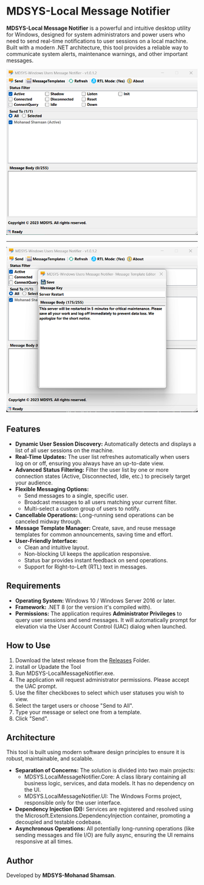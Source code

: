 # **MDSYS-Local Message Notifier**

**MDSYS-Local Message Notifier** is a powerful and intuitive desktop utility for Windows, designed for system administrators and power users who need to send real-time notifications to user sessions on a local machine. Built with a modern .NET architecture, this tool provides a reliable way to communicate system alerts, maintenance warnings, and other important messages.

![home ](/images/home.png)

-------------------------
![template](/images/template.png)

## **Features**

* **Dynamic User Session Discovery:** Automatically detects and displays a list of all user sessions on the machine.  
* **Real-Time Updates:** The user list refreshes automatically when users log on or off, ensuring you always have an up-to-date view.  
* **Advanced Status Filtering:** Filter the user list by one or more connection states (Active, Disconnected, Idle, etc.) to precisely target your audience.  
* **Flexible Messaging Options:**  
  * Send messages to a single, specific user.  
  * Broadcast messages to all users matching your current filter.  
  * Multi-select a custom group of users to notify.  
* **Cancellable Operations:** Long-running send operations can be canceled midway through.  
* **Message Template Manager:** Create, save, and reuse message templates for common announcements, saving time and effort.  
* **User-Friendly Interface:**  
  * Clean and intuitive layout.  
  * Non-blocking UI keeps the application responsive.  
  * Status bar provides instant feedback on send operations.  
  * Support for Right-to-Left (RTL) text in messages.

## **Requirements**

* **Operating System:** Windows 10 / Windows Server 2016 or later.  
* **Framework:** .NET 8 (or the version it's compiled with).  
* **Permissions:** The application requires **Administrator Privileges** to query user sessions and send messages. It will automatically prompt for elevation via the User Account Control (UAC) dialog when launched.

## **How to Use**

1. Download the latest release from the [Releases](https://github.com/mohanad-cs/LocalOSUserNotifier/tree/main/LocalOSUserNotifier/ToolRelease) Folder.  
2. install or Upadate the Tool  
3. Run MDSYS-LocalMessageNotifier.exe.  
4. The application will request administrator permissions. Please accept the UAC prompt.  
5. Use the filter checkboxes to select which user statuses you wish to view.  
6. Select the target users or choose "Send to All".  
7. Type your message or select one from a template.  
8. Click "Send".

## **Architecture**

This tool is built using modern software design principles to ensure it is robust, maintainable, and scalable.

* **Separation of Concerns:** The solution is divided into two main projects:  
  * MDSYS.LocalMessageNotifier.Core: A class library containing all business logic, services, and data models. It has no dependency on the UI.  
  * MDSYS.LocalMessageNotifier.UI: The Windows Forms project, responsible only for the user interface.  
* **Dependency Injection (DI):** Services are registered and resolved using the Microsoft.Extensions.DependencyInjection container, promoting a decoupled and testable codebase.  
* **Asynchronous Operations:** All potentially long-running operations (like sending messages and file I/O) are fully async, ensuring the UI remains responsive at all times.

## **Author**

Developed by **MDSYS-Mohanad Shamsan**.
